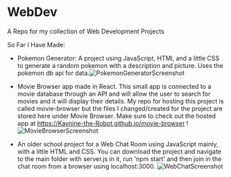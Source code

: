# WebDev
A Repo for my collection of Web Development Projects

So Far I Have Made:
- Pokemon Generator: A project using JavaScript, HTMl, and a little CSS to generate a random pokemon with a description and picture. Uses the pokemon db api for data.![PokemonGeneratorScreenshot](https://github.com/Kaynine-the-Robot/WebDev/assets/32486396/aac07f70-1a68-4a1e-8de5-2a57009a6169)

- Movie Browser app made in React. This small app is connected to a movie database through an API and will allow the user to search for movies and it will display their details. My repo for hosting this project is called movie-browser but the files I changed/created for the project are stored here under Movie Browser. Make sure to check out the hosted app at https://Kaynine-the-Robot.github.io/movie-browser !![MovieBrowserScreenshot](https://github.com/Kaynine-the-Robot/WebDev/assets/32486396/0aa192ed-9ea5-43ca-af30-7c47e292761c)

- An older school project for a Web Chat Room using JavaScript mainly, with a little HTML and CSS. You can download the project and navigate to the main folder with server.js in it, run 'npm start' and then join in the chat room from a browser using localhost:3000. ![WebChatScreenshot](https://github.com/Kaynine-the-Robot/WebDev/assets/32486396/80a201f3-d051-4d93-b6ec-2106b20d2364)


